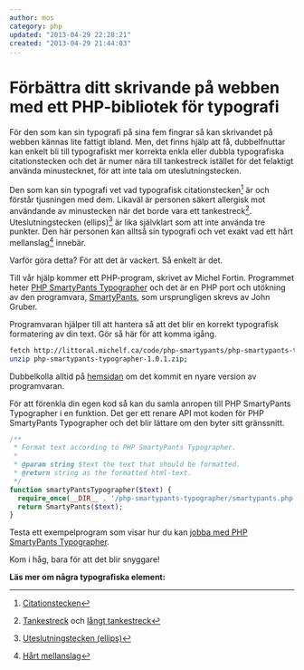 ```yaml
---
author: mos
category: php
updated: "2013-04-29 22:28:21"
created: "2013-04-29 21:44:03"
...
```

Förbättra ditt skrivande på webben med ett PHP-bibliotek för typografi
==================================

För den som kan sin typografi på sina fem fingrar så kan skrivandet på webben kännas lite fattigt ibland. Men, det finns hjälp att få, dubbelfnuttar kan enkelt bli till typografiskt mer korrekta enkla eller dubbla typografiska citationstecken och det är numer nära till tankestreck istället för det felaktigt använda minustecknet, för att inte tala om uteslutningstecken.

<!--more-->

Den som kan sin typografi vet vad typografisk citationstecken[^1] är och förstår tjusningen med dem. Likaväl är personen säkert allergisk mot användande av minustecken när det borde vara ett tankestreck[^2]. Uteslutningstecken (ellips)[^3] är lika självklart som att inte använda tre punkter. Den här personen kan alltså sin typografi och vet exakt vad ett hårt mellanslag[^4] innebär.

Varför göra detta? För att det är vackert. Så enkelt är det.

Till vår hjälp kommer ett PHP-program, skrivet av Michel Fortin. Programmet heter [PHP SmartyPants Typographer](http://michelf.ca/projects/php-smartypants/typographer/) och det är en PHP port och utökning av den programvara, [SmartyPants](http://daringfireball.net/projects/smartypants/), som ursprungligen skrevs av John Gruber.

Programvaran hjälper till att hantera så att det blir en korrekt typografisk formatering av din text. Gör så här för att komma igång.

```bash
fetch http://littoral.michelf.ca/code/php-smartypants/php-smartypants-typographer-1.0.1.zip
unzip php-smartypants-typographer-1.0.1.zip; 
```

Dubbelkolla alltid på [hemsidan](http://michelf.ca/projects/php-smartypants/) om det kommit en nyare version av programvaran.

För att förenkla din egen kod så kan du samla anropen till PHP SmartyPants Typographer i en funktion. Det ger ett renare API mot koden för PHP SmartyPants Typographer och det blir lättare om den byter sitt gränssnitt.

```php
/**
 * Format text according to PHP SmartyPants Typographer.
 *
 * @param string $text the text that should be formatted.
 * @return string as the formatted html-text.
 */
function smartyPantsTypographer($text) {
  require_once(__DIR__ . '/php-smartypants-typographer/smartypants.php');
  return SmartyPants($text);
}
```

Testa ett exempelprogram som visar hur du kan [jobba med PHP SmartyPants Typographer](kod-exempel/start_using_php_smartypants_typographer/).

Kom i håg, bara för att det blir snyggare!

**Läs mer om några typografiska element:**

[^1]: [Citationstecken](http://sv.wikipedia.org/wiki/Citationstecken)
[^2]: [Tankestreck](http://sv.wikipedia.org/wiki/Tankstreck) och [långt tankestreck](http://sv.wikipedia.org/wiki/L%C3%A5ngt_tankstreck)
[^3]: [Uteslutningstecken (ellips)](http://sv.wikipedia.org/wiki/Uteslutningstecken)
[^4]: [Hårt mellanslag](http://sv.wikipedia.org/wiki/Hårt_mellanslag)


